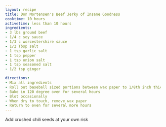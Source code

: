 ```yaml
---
layout: recipe
title: Don Mortensen's Beef Jerky of Insane Goodness
cooktime: 10 hours
activetime: less than 10 hours
ingredients:
- 3 lbs ground beef
- 1/4 c soy sauce
- 1/3 c worcestershire sauce
- 1/2 Tbsp salt
- 1 tsp garlic salt
- 1 tsp pepper
- 1 tsp onion salt
- 1 tsp seasoned salt
- 1/2 tsp ginger

directions:
- Mix all ingredients
- Roll out baseball sized portions between wax paper to 1/8th inch thick
- Bake in 120 degree oven for several hours
- Blot occasionally
- When dry to touch, remove wax paper
- Return to oven for several more hours
---
```

Add crushed chili seeds at your own risk